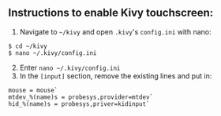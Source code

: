 ## Instructions to enable Kivy touchscreen:

1. Navigate to `~/kivy` and open `.kivy`'s `config.ini` with nano:
```
$ cd ~/kivy
$ nano ~/.kivy/config.ini
````
2. Enter `nano ~/.kivy/config.ini`
3. In the `[input]` section, remove the existing lines and put in:
```
mouse = mouse`
mtdev_%(name)s = probesys,provider=mtdev`
hid_%(name)s = probesys,priver=kidinput`
```
